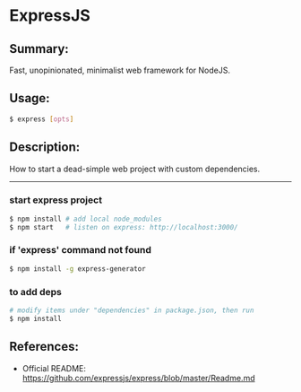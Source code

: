 # ExpressJS
## Summary:
Fast, unopinionated, minimalist web framework for NodeJS.

## Usage:
```bash
$ express [opts]
```

## Description:
How to start a dead-simple web project with custom dependencies.

---

### start express project ###
```bash
$ npm install # add local node_modules
$ npm start   # listen on express: http://localhost:3000/
```

### if 'express' command not found ###
```bash
$ npm install -g express-generator
```

### to add deps ###
```bash
# modify items under "dependencies" in package.json, then run
$ npm install
```

## References:
* Official README: https://github.com/expressjs/express/blob/master/Readme.md

